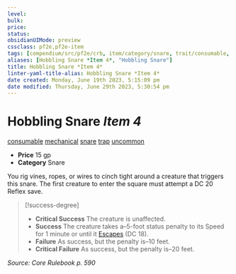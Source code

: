 ```yaml
---
level:
bulk:
price:
status:
obsidianUIMode: preview
cssclass: pf2e,pf2e-item
tags: [compendium/src/pf2e/crb, item/category/snare, trait/consumable, trait/mechanical, trait/snare, trait/trap, trait/uncommon]
aliases: [Hobbling Snare *Item 4*, "Hobbling Snare"]
title: Hobbling Snare *Item 4*
linter-yaml-title-alias: Hobbling Snare *Item 4*
date created: Monday, June 19th 2023, 5:15:09 pm
date modified: Thursday, June 29th 2023, 5:30:54 pm
---
```


# Hobbling Snare *Item 4*

[consumable](rules/traits/consumable.md) [mechanical](rules/traits/mechanical.md) [snare](rules/traits/snare.md) [trap](rules/traits/trap.md) [uncommon](rules/traits/uncommon.md)  

- **Price** 15 gp
- **Category** Snare

You rig vines, ropes, or wires to cinch tight around a creature that triggers this snare. The first creature to enter the square must attempt a DC 20 Reflex save.

> [!success-degree]
> - **Critical Success** The creature is unaffected.
> - **Success** The creature takes a–5-foot status penalty to its Speed for 1 minute or until it [Escapes](rules/actions/escape.md) (DC 18).
> - **Failure** As success, but the penalty is–10 feet.
> - **Critical Failure** As success, but the penalty is–20 feet.

*Source: Core Rulebook p. 590*
